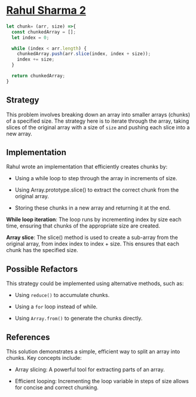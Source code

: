 # [Rahul Sharma 2](https://leetcode.com/problems/chunk-array/solutions/3519210/multiple-approaches-slice-from-chunked-array-full-explanation)

```js
let chunk= (arr, size) =>{
  const chunkedArray = [];
  let index = 0;

  while (index < arr.length) {
    chunkedArray.push(arr.slice(index, index + size));
    index += size;
  }

  return chunkedArray;
}

```

## Strategy

This problem involves breaking down an array into smaller arrays (chunks) of a
specified size. The strategy here is to iterate through the array, taking slices
of the original array with a size of `size` and pushing each slice into a new array.

## Implementation

Rahul wrote an implementation that efficiently creates chunks by:

- Using a while loop to step through the array in increments of size.

- Using Array.prototype.slice() to extract the correct chunk from the original array.

- Storing these chunks in a new array and returning it at the end.

**While loop iteration**: The loop runs by incrementing index by size each time,
ensuring that chunks of the appropriate size are created.

**Array slice**: The slice() method is used to create a sub-array from
the original array, from index index to index + size. This ensures that
each chunk has the specified size.

## Possible Refactors

This strategy could be implemented using alternative methods, such as:

- Using `reduce()` to accumulate chunks.

- Using a `for` loop instead of while.

- Using `Array.from()` to generate the chunks directly.

## References

This solution demonstrates a simple, efficient way to split an array into chunks.
Key concepts include:

- Array slicing: A powerful tool for extracting parts of an array.

- Efficient looping: Incrementing the loop variable in steps of size allows
  for concise and correct chunking.
